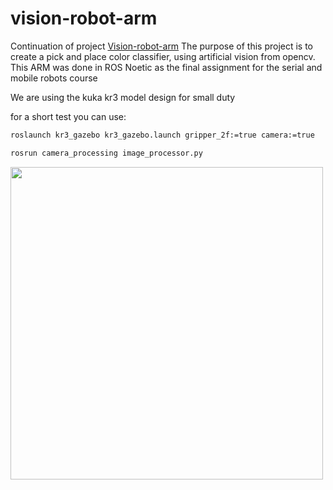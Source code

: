# vision-robot-arm

Continuation of project  [Vision-robot-arm](https://github.com/LIMUNQUE/vision-robot-arm/tree/master)
The purpose of this project is to create a pick and place color classifier, using artificial vision from opencv.
This ARM was done in ROS Noetic as the final assignment for the serial and mobile robots course 

We are using the kuka kr3 model design for small duty

for a short test you can use:

```sh
roslaunch kr3_gazebo kr3_gazebo.launch gripper_2f:=true camera:=true
```

```sh
rosrun camera_processing image_processor.py
```



<picture> <img src="https://i.ibb.co/SKtzZnr/Screenshot-2024-08-10-211803.png" width = 500px></picture>
